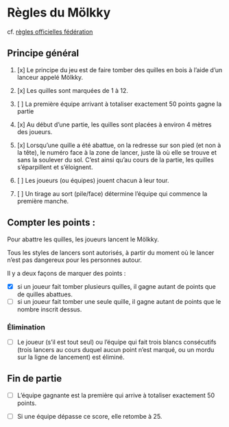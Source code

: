 # Règles du Mölkky

cf. [règles officielles fédération](http://www.ff-molkky.fr/telecharger/regles-du-jeu/)

## Principe général

1. [x] Le principe du jeu est de faire tomber des quilles en bois à l’aide d’un lanceur appelé Mölkky.

2. [x] Les quilles sont marquées de 1 à 12.

3. [ ] La première équipe arrivant à totaliser exactement 50 points gagne la partie

4. [x] Au début d’une partie, les quilles sont placées à environ 4 mètres des joueurs.

5. [x] Lorsqu’une quille a été abattue, on la redresse sur son pied (et non à la tête), le numéro face à la zone de lancer, juste là où elle se trouve et sans la soulever du sol. C’est ainsi qu’au cours de la partie, les quilles s’éparpillent et s’éloignent.

6. [ ] Les joueurs (ou équipes) jouent chacun à leur tour.

7. [ ] Un tirage au sort (pile/face) détermine l’équipe qui commence la première manche.

## Compter les points :

Pour abattre les quilles, les joueurs lancent le Mölkky.

Tous les styles de lancers sont autorisés, à partir du moment où le lancer n’est pas dangereux pour les personnes autour.

Il y a deux façons de marquer des points :

- [x] si un joueur fait tomber plusieurs quilles, il gagne autant de points que de quilles abattues.
- [ ] si un joueur fait tomber une seule quille, il gagne autant de points que le nombre inscrit dessus.

### Élimination

- [ ] Le joueur (s’il est tout seul) ou l’équipe qui fait trois blancs consécutifs (trois lancers au cours duquel aucun point n’est marqué, ou un mordu sur la ligne de lancement) est éliminé.

## Fin de partie

- [ ] L’équipe gagnante est la première qui arrive à totaliser exactement 50 points.

- [ ] Si une équipe dépasse ce score, elle retombe à 25.
